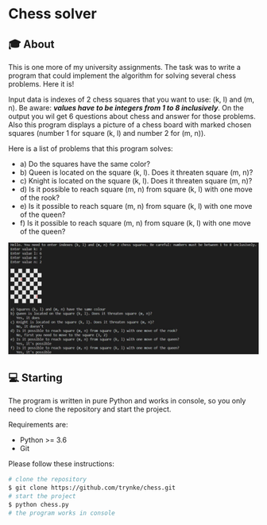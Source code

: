 # Chess solver

## :mortar_board: About 
This is one more of my university assignments. The task was to write a program that could implement the algorithm for solving several chess problems. Here it is!

Input data is indexes of 2 chess squares that you want to use: (k, l) and (m, n). Be aware: ***values have to be integers from 1 to 8 inclusively***. On the output you wil get 6 questions about chess and answer for those problems. Also this program displays a picture of a chess board with marked chosen squares (number 1 for square (k, l) and number 2 for (m, n)).

Here is a list of problems that this program solves:
- a) Do the squares have the same color?
- b) Queen is located on the square (k, l). Does it threaten square (m, n)?
- c) Knight is located on the square (k, l). Does it threaten square (m, n)?
- d) Is it possible to reach square (m, n) from square (k, l) with one move of the rook?
- e) Is it possible to reach square (m, n) from square (k, l) with one move of the queen?
- f) Is it possible to reach square (m, n) from square (k, l) with one move of the queen?

![](static/screenshot.jpg)

## :computer: Starting
The program is written in pure Python and works in console, so you only need to clone the repository and start the project.

Requirements are:
- Python >= 3.6
- Git

Please follow these instructions:
```bash
# clone the repository
$ git clone https://github.com/trynke/chess.git
# start the project
$ python chess.py
# the program works in console
```
